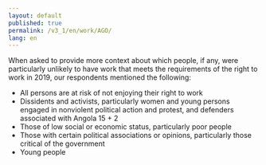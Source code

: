 ```yaml
---
layout: default
published: true
permalink: /v3_1/en/work/AGO/
lang: en
---
```

When asked to provide more context about which people, if any, were particularly unlikely to have work that meets the requirements of the right to work in 2019, our respondents mentioned the following: 

-	All persons are at risk of not enjoying their right to work
-	Dissidents and activists, particularly women and young persons engaged in nonviolent political action and protest, and defenders associated with Angola 15 + 2
-	Those of low social or economic status, particularly poor people
-	Those with certain political associations or opinions, particularly those critical of the government
-	Young people

